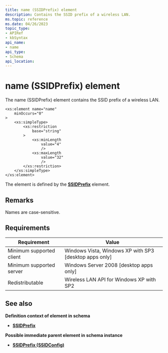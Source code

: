 ```yaml
---
title: name (SSIDPrefix) element
description: Contains the SSID prefix of a wireless LAN.
ms.topic: reference
ms.date: 04/26/2023
topic_type: 
- APIRef
- kbSyntax
api_name: 
- name
api_type: 
- Schema
api_location: 
---
```


# name (SSIDPrefix) element

The name (SSIDPrefix) element contains the SSID prefix of a wireless LAN.

``` syntax
<xs:element name="name"
    minOccurs="0"
>
    <xs:simpleType>
        <xs:restriction
            base="string"
        >
            <xs:minLength
                value="4"
                />
            <xs:maxLength
                value="32"
                />
        </xs:restriction>
    </xs:simpleType>
</xs:element>
```

The element is defined by the [**SSIDPrefix**](wlan-profileschema-ssidprefix-ssidconfig-element.md) element.

## Remarks

Names are case-sensitive.

## Requirements

| Requirement | Value |
|-|-|
| Minimum supported client | Windows Vista, Windows XP with SP3 \[desktop apps only\] |
| Minimum supported server | Windows Server 2008 \[desktop apps only\] |
| Redistributable | Wireless LAN API for Windows XP with SP2 |

## See also

**Definition context of element in schema**

* [**SSIDPrefix**](wlan-profileschema-ssidprefix-ssidconfig-element.md)

**Possible immediate parent element in schema instance**

* [**SSIDPrefix (SSIDConfig)**](wlan-profileschema-ssidprefix-ssidconfig-element.md)
